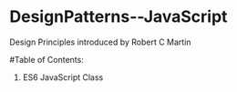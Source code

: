 # DesignPatterns--JavaScript

Design Principles introduced by Robert C Martin

#Table of Contents:

1. ES6 JavaScript Class
